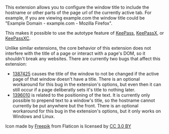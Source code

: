This extension allows you to configure the window title to include the hostname or other parts of the page url of the currently active tab.  For example, if you are viewing example.com the window title could be "Example Domain - example.com - Mozilla Firefox".

This makes it possible to use the autotype feature of [KeePass](https://keepass.info/), [KeePassX](https://www.keepassx.org/), or [KeePassXC](https://keepassxc.org/).

Unlike similar extensions, the core behavior of this extension does not interfere with the title of a page or interact with a page's DOM, so it shouldn't break any websites.  There are currently two bugs that affect this extension:

* [1387425](https://bugzilla.mozilla.org/show_bug.cgi?id=1387425) causes the title of the window to not be changed if the active page of that window doesn't have a title.  There is an optional workaround for this bug in the extension's options, but even then it can still occur if a page deliberatly sets it's title to nothing later.
* [1396010](https://bugzilla.mozilla.org/show_bug.cgi?id=1396010) is related to the positioning of the text.  It is currently only possible to prepend text to a window's title, so the hostname cannot currently be put anywhere but the front.  There is an optional workaround for this bug in the extension's options, but it only works on Windows and Linux.

Icon made by [Freepik](https://www.freepik.com/) from Flaticon is licensed by [CC 3.0 BY](http://creativecommons.org/licenses/by/3.0/)
